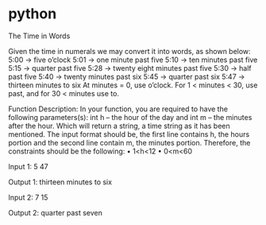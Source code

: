 # python
The Time in Words

Given the time in numerals we may convert it into words, as shown below:
                                                  5:00 → five o’clock
                                                  5:01 → one minute past five
                                                  5:10 → ten minutes past five
                                                  5:15 → quarter past five
                                                  5:28 → twenty eight minutes past five 5:30 → half past five
                                                  5:40 → twenty minutes past six
                                                  5:45 → quarter past six
                                                  5:47 → thirteen minutes to six
At minutes = 0, use o’clock. For 1 < minutes < 30, use past, and for 30 < minutes use to.

Function Description:
In your function, you are required to have the following parameters(s): int h – the hour of the day and int m – the minutes after the hour. Which will return a string, a time string as it has been mentioned. The input format should be, the first line contains h, the hours portion and the second line contain m, the minutes portion. Therefore, the constraints should be the following:
                                                 • 1<h<12 • 0<m<60

Input 1:
5
47

Output 1:
thirteen minutes to six

Input 2:
7
15

Output 2:
quarter past seven
